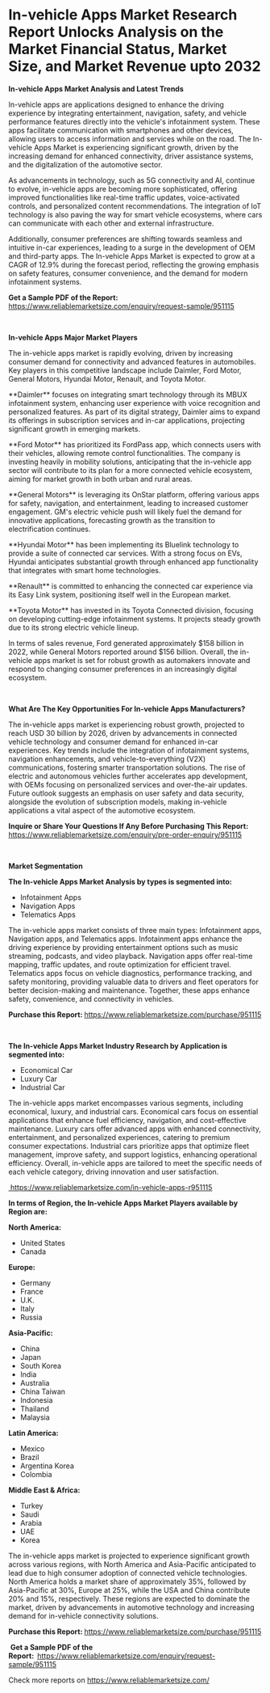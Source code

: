 <p><h1>In-vehicle Apps Market Research Report Unlocks Analysis on the Market Financial Status, Market Size, and Market Revenue upto 2032</h1></p><p><strong>In-vehicle Apps Market Analysis and Latest Trends</strong></p>
<p><p>In-vehicle apps are applications designed to enhance the driving experience by integrating entertainment, navigation, safety, and vehicle performance features directly into the vehicle's infotainment system. These apps facilitate communication with smartphones and other devices, allowing users to access information and services while on the road. The In-vehicle Apps Market is experiencing significant growth, driven by the increasing demand for enhanced connectivity, driver assistance systems, and the digitalization of the automotive sector.</p><p>As advancements in technology, such as 5G connectivity and AI, continue to evolve, in-vehicle apps are becoming more sophisticated, offering improved functionalities like real-time traffic updates, voice-activated controls, and personalized content recommendations. The integration of IoT technology is also paving the way for smart vehicle ecosystems, where cars can communicate with each other and external infrastructure.</p><p>Additionally, consumer preferences are shifting towards seamless and intuitive in-car experiences, leading to a surge in the development of OEM and third-party apps. The In-vehicle Apps Market is expected to grow at a CAGR of 12.9% during the forecast period, reflecting the growing emphasis on safety features, consumer convenience, and the demand for modern infotainment systems.</p></p>
<p><strong>Get a Sample PDF of the Report:&nbsp;</strong> <a href="https://www.reliablemarketsize.com/enquiry/request-sample/951115?utm_campaign=2520&utm_medium=2&utm_source=Github&utm_content=ia&utm_term=11032025&utm_id=in-vehicle-apps">https://www.reliablemarketsize.com/enquiry/request-sample/951115</a></p>
<p>&nbsp;</p>
<p><strong>In-vehicle Apps Major Market Players</strong></p>
<p><p>The in-vehicle apps market is rapidly evolving, driven by increasing consumer demand for connectivity and advanced features in automobiles. Key players in this competitive landscape include Daimler, Ford Motor, General Motors, Hyundai Motor, Renault, and Toyota Motor.</p><p>**Daimler** focuses on integrating smart technology through its MBUX infotainment system, enhancing user experience with voice recognition and personalized features. As part of its digital strategy, Daimler aims to expand its offerings in subscription services and in-car applications, projecting significant growth in emerging markets.</p><p>**Ford Motor** has prioritized its FordPass app, which connects users with their vehicles, allowing remote control functionalities. The company is investing heavily in mobility solutions, anticipating that the in-vehicle app sector will contribute to its plan for a more connected vehicle ecosystem, aiming for market growth in both urban and rural areas.</p><p>**General Motors** is leveraging its OnStar platform, offering various apps for safety, navigation, and entertainment, leading to increased customer engagement. GM's electric vehicle push will likely fuel the demand for innovative applications, forecasting growth as the transition to electrification continues.</p><p>**Hyundai Motor** has been implementing its Bluelink technology to provide a suite of connected car services. With a strong focus on EVs, Hyundai anticipates substantial growth through enhanced app functionality that integrates with smart home technologies.</p><p>**Renault** is committed to enhancing the connected car experience via its Easy Link system, positioning itself well in the European market. </p><p>**Toyota Motor** has invested in its Toyota Connected division, focusing on developing cutting-edge infotainment systems. It projects steady growth due to its strong electric vehicle lineup.</p><p>In terms of sales revenue, Ford generated approximately $158 billion in 2022, while General Motors reported around $156 billion. Overall, the in-vehicle apps market is set for robust growth as automakers innovate and respond to changing consumer preferences in an increasingly digital ecosystem.</p></p>
<p>&nbsp;</p>
<p><strong>What Are The Key Opportunities For In-vehicle Apps Manufacturers?</strong></p>
<p><p>The in-vehicle apps market is experiencing robust growth, projected to reach USD 30 billion by 2026, driven by advancements in connected vehicle technology and consumer demand for enhanced in-car experiences. Key trends include the integration of infotainment systems, navigation enhancements, and vehicle-to-everything (V2X) communications, fostering smarter transportation solutions. The rise of electric and autonomous vehicles further accelerates app development, with OEMs focusing on personalized services and over-the-air updates. Future outlook suggests an emphasis on user safety and data security, alongside the evolution of subscription models, making in-vehicle applications a vital aspect of the automotive ecosystem.</p></p>
<p><strong>Inquire or Share Your Questions If Any Before Purchasing This Report:</strong> <a href="https://www.reliablemarketsize.com/enquiry/pre-order-enquiry/951115?utm_campaign=2520&utm_medium=2&utm_source=Github&utm_content=ia&utm_term=11032025&utm_id=in-vehicle-apps">https://www.reliablemarketsize.com/enquiry/pre-order-enquiry/951115</a></p>
<p>&nbsp;</p>
<p><strong>Market Segmentation</strong></p>
<p><strong>The In-vehicle Apps Market Analysis by types is segmented into:</strong></p>
<p><ul><li>Infotainment Apps</li><li>Navigation Apps</li><li>Telematics Apps</li></ul></p>
<p><p>The in-vehicle apps market consists of three main types: Infotainment apps, Navigation apps, and Telematics apps. Infotainment apps enhance the driving experience by providing entertainment options such as music streaming, podcasts, and video playback. Navigation apps offer real-time mapping, traffic updates, and route optimization for efficient travel. Telematics apps focus on vehicle diagnostics, performance tracking, and safety monitoring, providing valuable data to drivers and fleet operators for better decision-making and maintenance. Together, these apps enhance safety, convenience, and connectivity in vehicles.</p></p>
<p><strong>Purchase this Report:&nbsp;</strong><a href="https://www.reliablemarketsize.com/purchase/951115?utm_campaign=2520&utm_medium=2&utm_source=Github&utm_content=ia&utm_term=11032025&utm_id=in-vehicle-apps">https://www.reliablemarketsize.com/purchase/951115</a></p>
<p>&nbsp;</p>
<p><strong>The In-vehicle Apps Market Industry Research by Application is segmented into:</strong></p>
<p><ul><li>Economical Car</li><li>Luxury Car</li><li>Industrial Car</li></ul></p>
<p><p>The in-vehicle apps market encompasses various segments, including economical, luxury, and industrial cars. Economical cars focus on essential applications that enhance fuel efficiency, navigation, and cost-effective maintenance. Luxury cars offer advanced apps with enhanced connectivity, entertainment, and personalized experiences, catering to premium consumer expectations. Industrial cars prioritize apps that optimize fleet management, improve safety, and support logistics, enhancing operational efficiency. Overall, in-vehicle apps are tailored to meet the specific needs of each vehicle category, driving innovation and user satisfaction.</p></p>
<p><a href="https://www.reliablemarketsize.com/in-vehicle-apps-r951115?utm_campaign=2520&utm_medium=2&utm_source=Github&utm_content=ia&utm_term=11032025&utm_id=in-vehicle-apps">&nbsp;https://www.reliablemarketsize.com/in-vehicle-apps-r951115</a></p>
<p><strong>In terms of Region, the In-vehicle Apps Market Players available by Region are:</strong></p>
<p>
    <p> <strong> North America: </strong>
        <ul>
            <li>United States</li>
            <li>Canada</li>
        </ul>
        </p> 
    <p> <strong> Europe: </strong>
        <ul>
            <li>Germany</li>
            <li>France</li>
            <li>U.K.</li>
            <li>Italy</li>
            <li>Russia</li>
        </ul>
        </p> 
    <p> <strong> Asia-Pacific: </strong>
        <ul>
            <li>China</li>
            <li>Japan</li>
            <li>South Korea</li>
            <li>India</li>
            <li>Australia</li>
            <li>China Taiwan</li>
            <li>Indonesia</li>
            <li>Thailand</li>
            <li>Malaysia</li>
        </ul>
        </p> 
    <p> <strong> Latin America: </strong>
        <ul>
            <li>Mexico</li>
            <li>Brazil</li>
            <li>Argentina Korea</li>
            <li>Colombia</li>
        </ul>
        </p> 
    <p> <strong> Middle East & Africa: </strong>
        <ul>
            <li>Turkey</li>
            <li>Saudi</li>
            <li>Arabia</li>
            <li>UAE</li>
            <li>Korea</li>
        </ul>
    </p>
    </p>
<p><p>The in-vehicle apps market is projected to experience significant growth across various regions, with North America and Asia-Pacific anticipated to lead due to high consumer adoption of connected vehicle technologies. North America holds a market share of approximately 35%, followed by Asia-Pacific at 30%, Europe at 25%, while the USA and China contribute 20% and 15%, respectively. These regions are expected to dominate the market, driven by advancements in automotive technology and increasing demand for in-vehicle connectivity solutions.</p></p>
<p><strong>Purchase this Report: </strong><a href="https://www.reliablemarketsize.com/purchase/951115?utm_campaign=2520&utm_medium=2&utm_source=Github&utm_content=ia&utm_term=11032025&utm_id=in-vehicle-apps">https://www.reliablemarketsize.com/purchase/951115</a></p>
<p>&nbsp;<strong>Get a Sample PDF of the Report:&nbsp;&nbsp;</strong><a href="https://www.reliablemarketsize.com/enquiry/request-sample/951115?utm_campaign=2520&utm_medium=2&utm_source=Github&utm_content=ia&utm_term=11032025&utm_id=in-vehicle-apps">https://www.reliablemarketsize.com/enquiry/request-sample/951115</a></p>
<p><strong></strong></p>
<p>Check more reports on <a href="https://www.reliablemarketsize.com/?utm_campaign=2520&utm_medium=2&utm_source=Github&utm_content=ia&utm_term=11032025&utm_id=in-vehicle-apps">https://www.reliablemarketsize.com/</a></p>